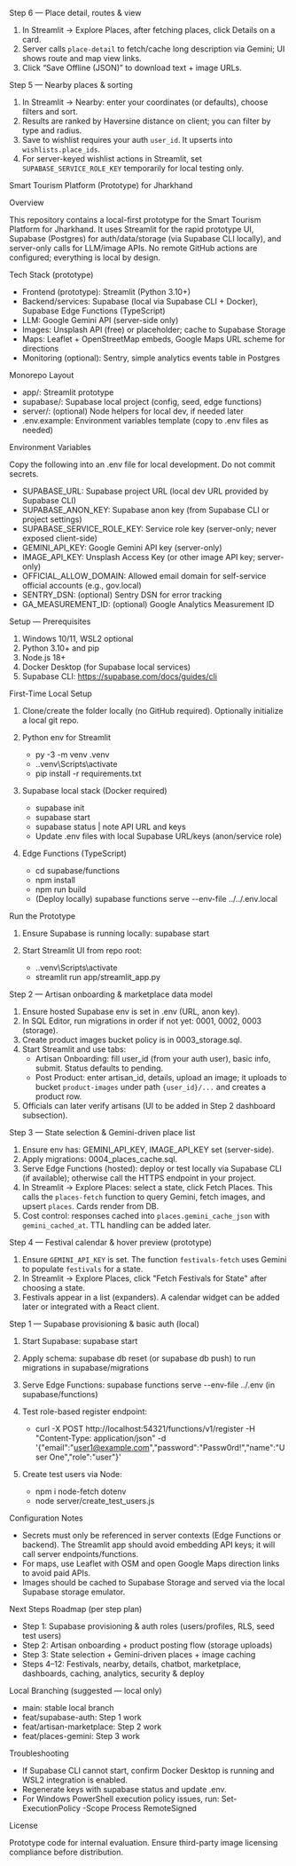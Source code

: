 Step 6 — Place detail, routes & view

1) In Streamlit → Explore Places, after fetching places, click Details on a card.
2) Server calls `place-detail` to fetch/cache long description via Gemini; UI shows route and map view links.
3) Click “Save Offline (JSON)” to download text + image URLs.

Step 5 — Nearby places & sorting

1) In Streamlit → Nearby: enter your coordinates (or defaults), choose filters and sort.
2) Results are ranked by Haversine distance on client; you can filter by type and radius.
3) Save to wishlist requires your auth `user_id`. It upserts into `wishlists.place_ids`.
4) For server-keyed wishlist actions in Streamlit, set `SUPABASE_SERVICE_ROLE_KEY` temporarily for local testing only.

Smart Tourism Platform (Prototype) for Jharkhand

Overview

This repository contains a local-first prototype for the Smart Tourism Platform for Jharkhand. It uses Streamlit for the rapid prototype UI, Supabase (Postgres) for auth/data/storage (via Supabase CLI locally), and server-only calls for LLM/image APIs. No remote GitHub actions are configured; everything is local by design.

Tech Stack (prototype)

- Frontend (prototype): Streamlit (Python 3.10+)
- Backend/services: Supabase (local via Supabase CLI + Docker), Supabase Edge Functions (TypeScript)
- LLM: Google Gemini API (server-side only)
- Images: Unsplash API (free) or placeholder; cache to Supabase Storage
- Maps: Leaflet + OpenStreetMap embeds, Google Maps URL scheme for directions
- Monitoring (optional): Sentry, simple analytics events table in Postgres

Monorepo Layout

- app/: Streamlit prototype
- supabase/: Supabase local project (config, seed, edge functions)
- server/: (optional) Node helpers for local dev, if needed later
- .env.example: Environment variables template (copy to .env files as needed)

Environment Variables

Copy the following into an .env file for local development. Do not commit secrets.

- SUPABASE_URL: Supabase project URL (local dev URL provided by Supabase CLI)
- SUPABASE_ANON_KEY: Supabase anon key (from Supabase CLI or project settings)
- SUPABASE_SERVICE_ROLE_KEY: Service role key (server-only; never exposed client-side)
- GEMINI_API_KEY: Google Gemini API key (server-only)
- IMAGE_API_KEY: Unsplash Access Key (or other image API key; server-only)
- OFFICIAL_ALLOW_DOMAIN: Allowed email domain for self-service official accounts (e.g., gov.local)
- SENTRY_DSN: (optional) Sentry DSN for error tracking
- GA_MEASUREMENT_ID: (optional) Google Analytics Measurement ID

Setup — Prerequisites

1) Windows 10/11, WSL2 optional
2) Python 3.10+ and pip
3) Node.js 18+
4) Docker Desktop (for Supabase local services)
5) Supabase CLI: https://supabase.com/docs/guides/cli

First-Time Local Setup

1) Clone/create the folder locally (no GitHub required). Optionally initialize a local git repo.
2) Python env for Streamlit

   - py -3 -m venv .venv
   - .\.venv\Scripts\activate
   - pip install -r requirements.txt

3) Supabase local stack (Docker required)

   - supabase init
   - supabase start
   - supabase status  | note API URL and keys
   - Update .env files with local Supabase URL/keys (anon/service role)

4) Edge Functions (TypeScript)

   - cd supabase/functions
   - npm install
   - npm run build
   - (Deploy locally) supabase functions serve --env-file ../../.env.local

Run the Prototype

1) Ensure Supabase is running locally: supabase start
2) Start Streamlit UI from repo root:

   - .\.venv\Scripts\activate
   - streamlit run app/streamlit_app.py

Step 2 — Artisan onboarding & marketplace data model

1) Ensure hosted Supabase env is set in .env (URL, anon key).
2) In SQL Editor, run migrations in order if not yet: 0001, 0002, 0003 (storage).
3) Create product images bucket policy is in 0003_storage.sql.
4) Start Streamlit and use tabs:
   - Artisan Onboarding: fill user_id (from your auth user), basic info, submit. Status defaults to pending.
   - Post Product: enter artisan_id, details, upload an image; it uploads to bucket `product-images` under path `{user_id}/...` and creates a product row.
5) Officials can later verify artisans (UI to be added in Step 2 dashboard subsection).

Step 3 — State selection & Gemini-driven place list

1) Ensure env has: GEMINI_API_KEY, IMAGE_API_KEY set (server-side).
2) Apply migrations: 0004_places_cache.sql.
3) Serve Edge Functions (hosted): deploy or test locally via Supabase CLI (if available); otherwise call the HTTPS endpoint in your project.
4) In Streamlit → Explore Places: select a state, click Fetch Places. This calls the `places-fetch` function to query Gemini, fetch images, and upsert `places`. Cards render from DB.
5) Cost control: responses cached into `places.gemini_cache_json` with `gemini_cached_at`. TTL handling can be added later.

Step 4 — Festival calendar & hover preview (prototype)

1) Ensure `GEMINI_API_KEY` is set. The function `festivals-fetch` uses Gemini to populate `festivals` for a state.
2) In Streamlit → Explore Places, click "Fetch Festivals for State" after choosing a state.
3) Festivals appear in a list (expanders). A calendar widget can be added later or integrated with a React client.


Step 1 — Supabase provisioning & basic auth (local)

1) Start Supabase: supabase start
2) Apply schema: supabase db reset (or supabase db push) to run migrations in supabase/migrations
3) Serve Edge Functions: supabase functions serve --env-file ../.env (in supabase/functions)
4) Test role-based register endpoint:

   - curl -X POST http://localhost:54321/functions/v1/register -H "Content-Type: application/json" -d '{"email":"user1@example.com","password":"Passw0rd!","name":"User One","role":"user"}'

5) Create test users via Node:

   - npm i node-fetch dotenv
   - node server/create_test_users.js

Configuration Notes

- Secrets must only be referenced in server contexts (Edge Functions or backend). The Streamlit app should avoid embedding API keys; it will call server endpoints/functions.
- For maps, use Leaflet with OSM and open Google Maps direction links to avoid paid APIs.
- Images should be cached to Supabase Storage and served via the local Supabase storage emulator.

Next Steps Roadmap (per step plan)

- Step 1: Supabase provisioning & auth roles (users/profiles, RLS, seed test users)
- Step 2: Artisan onboarding + product posting flow (storage uploads)
- Step 3: State selection + Gemini-driven places + image caching
- Steps 4–12: Festivals, nearby, details, chatbot, marketplace, dashboards, caching, analytics, security & deploy

Local Branching (suggested — local only)

- main: stable local branch
- feat/supabase-auth: Step 1 work
- feat/artisan-marketplace: Step 2 work
- feat/places-gemini: Step 3 work

Troubleshooting

- If Supabase CLI cannot start, confirm Docker Desktop is running and WSL2 integration is enabled.
- Regenerate keys with supabase status and update .env.
- For Windows PowerShell execution policy issues, run: Set-ExecutionPolicy -Scope Process RemoteSigned

License

Prototype code for internal evaluation. Ensure third-party image licensing compliance before distribution.


